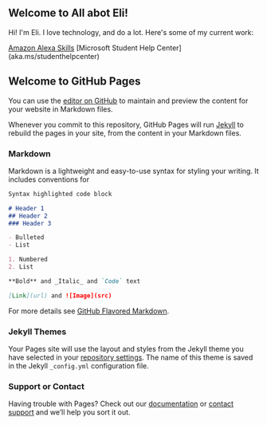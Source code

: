 ## Welcome to All abot Eli!

Hi! I'm Eli. I love technology, and do a lot. Here's some of my current work:

[Amazon Alexa Skills](https://www.amazon.com/s?k=Eli+W&i=alexa-skills&ref=nb_sb_noss_2_)
[Microsoft Student Help Center] (aka.ms/studenthelpcenter)



## Welcome to GitHub Pages

You can use the [editor on GitHub](https://github.com/eliweitzman/EliPortfolio/edit/master/index.md) to maintain and preview the content for your website in Markdown files.

Whenever you commit to this repository, GitHub Pages will run [Jekyll](https://jekyllrb.com/) to rebuild the pages in your site, from the content in your Markdown files.

### Markdown

Markdown is a lightweight and easy-to-use syntax for styling your writing. It includes conventions for

```markdown
Syntax highlighted code block

# Header 1
## Header 2
### Header 3

- Bulleted
- List

1. Numbered
2. List

**Bold** and _Italic_ and `Code` text

[Link](url) and ![Image](src)
```

For more details see [GitHub Flavored Markdown](https://guides.github.com/features/mastering-markdown/).

### Jekyll Themes

Your Pages site will use the layout and styles from the Jekyll theme you have selected in your [repository settings](https://github.com/eliweitzman/EliPortfolio/settings). The name of this theme is saved in the Jekyll `_config.yml` configuration file.

### Support or Contact

Having trouble with Pages? Check out our [documentation](https://help.github.com/categories/github-pages-basics/) or [contact support](https://github.com/contact) and we’ll help you sort it out.
